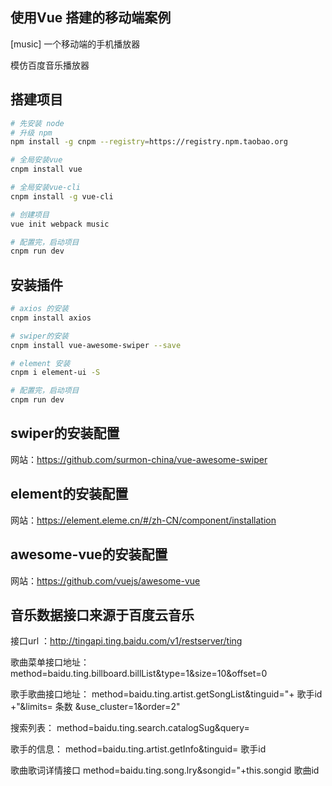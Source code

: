## 使用Vue 搭建的移动端案例
[music] 一个移动端的手机播放器


模仿百度音乐播放器

## 搭建项目
``` bash
# 先安装 node
# 升级 npm
npm install -g cnpm --registry=https://registry.npm.taobao.org

# 全局安装vue
cnpm install vue

# 全局安装vue-cli
cnpm install -g vue-cli

# 创建项目
vue init webpack music

# 配置完，启动项目
cnpm run dev
```

## 安装插件

``` bash
# axios 的安装
cnpm install axios

# swiper的安装
cnpm install vue-awesome-swiper --save

# element 安装
cnpm i element-ui -S

# 配置完，启动项目
cnpm run dev
```
## swiper的安装配置
网站：https://github.com/surmon-china/vue-awesome-swiper

## element的安装配置
网站：https://element.eleme.cn/#/zh-CN/component/installation

## awesome-vue的安装配置
网站：https://github.com/vuejs/awesome-vue


## 音乐数据接口来源于百度云音乐
 接口url ：http://tingapi.ting.baidu.com/v1/restserver/ting
	
 歌曲菜单接口地址：
 method=baidu.ting.billboard.billList&type=1&size=10&offset=0
 
 歌手歌曲接口地址：
 method=baidu.ting.artist.getSongList&tinguid="+ 歌手id +"&limits= 条数 &use_cluster=1&order=2"
 
 搜索列表：
 method=baidu.ting.search.catalogSug&query=
 
 歌手的信息：
 method=baidu.ting.artist.getInfo&tinguid= 歌手id
 
 歌曲歌词详情接口
method=baidu.ting.song.lry&songid="+this.songid 歌曲id

